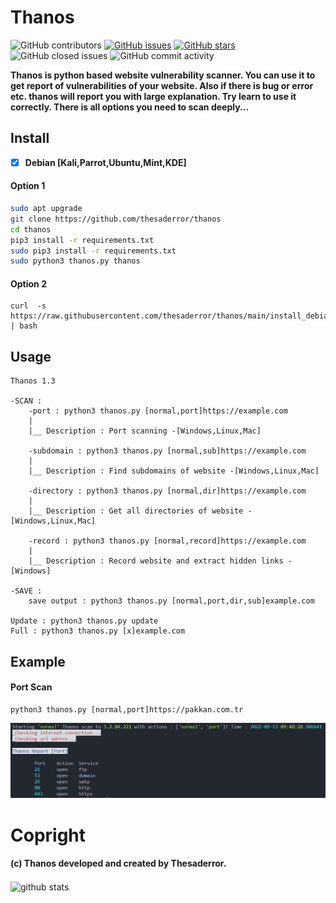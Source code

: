 # Thanos
![GitHub contributors](https://img.shields.io/github/contributors/thesaderror/thanos)
[![GitHub issues](https://img.shields.io/github/issues/thesaderror/thanos)](https://github.com/thesaderror/thanos/issues)
[![GitHub stars](https://img.shields.io/github/stars/thesaderror/thanos)](https://github.com/thesaderror/thanos/stargazers)
![GitHub closed issues](https://img.shields.io/github/issues-closed/thesaderror/thanos)
![GitHub commit activity](https://img.shields.io/github/commit-activity/m/thesaderror/thanos)

**Thanos is python based website vulnerability scanner. You can use it to get report of vulnerabilities of your website.
Also if there is bug or error etc. thanos will report you with large explanation. Try learn to use it correctly. 
There is all options you need to scan deeply...**

## Install

- [x] **Debian [Kali,Parrot,Ubuntu,Mint,KDE]**

#### Option 1
```bash
sudo apt upgrade
git clone https://github.com/thesaderror/thanos
cd thanos
pip3 install -r requirements.txt
sudo pip3 install -r requirements.txt
sudo python3 thanos.py thanos
```
#### Option 2
```
curl  -s https://raw.githubusercontent.com/thesaderror/thanos/main/install_debian.sh | bash
```

## Usage
```
Thanos 1.3

-SCAN :
    -port : python3 thanos.py [normal,port]https://example.com
    |
    |__ Description : Port scanning -[Windows,Linux,Mac]
    
    -subdomain : python3 thanos.py [normal,sub]https://example.com
    |
    |__ Description : Find subdomains of website -[Windows,Linux,Mac]
    
    -directory : python3 thanos.py [normal,dir]https://example.com
    |
    |__ Description : Get all directories of website -[Windows,Linux,Mac]
    
    -record : python3 thanos.py [normal,record]https://example.com
    |
    |__ Description : Record website and extract hidden links -[Windows]

-SAVE :
    save output : python3 thanos.py [normal,port,dir,sub]example.com

Update : python3 thanos.py update
Full : python3 thanos.py [x]example.com
```

## Example

#### Port Scan
```
python3 thanos.py [normal,port]https://pakkan.com.tr
```
![port scan](./assets/port.png)

# Copright
#### (c) Thanos developed and created by Thesaderror.

<img align="center" src="https://github-readme-stats.vercel.app/api?username=thesaderror&show_icons=true&include_all_commits=true&theme=black-white&count_private=true" alt="github stats">
